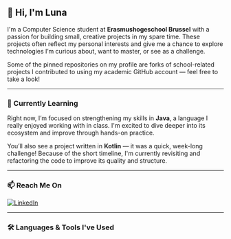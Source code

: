 ## 👋 Hi, I'm Luna

I'm a Computer Science student at **Erasmushogeschool Brussel** with a passion for building small, creative projects in my spare time. These projects often reflect my personal interests and give me a chance to explore technologies I’m curious about, want to master, or see as a challenge.

Some of the pinned repositories on my profile are forks of school-related projects I contributed to using my academic GitHub account — feel free to take a look!

---

### 🌱 Currently Learning

Right now, I’m focused on strengthening my skills in **Java**, a language I really enjoyed working with in class. I'm excited to dive deeper into its ecosystem and improve through hands-on practice.

You’ll also see a project written in **Kotlin** — it was a quick, week-long challenge! Because of the short timeline, I'm currently revisiting and refactoring the code to improve its quality and structure.

---

### 📫 Reach Me On

[![LinkedIn](https://img.shields.io/badge/linkedin-%230077B5.svg?style=for-the-badge&logo=linkedin&logoColor=white)](https://www.linkedin.com/in/luna-dheere/)

---

### 🛠️ Languages & Tools I've Used

<!--
**LunaDHEERE/LunaDHEERE** is a ✨ _special_ ✨ repository because its `README.md` (this file) appears on your GitHub profile.

Here are some ideas to get you started:

- 🔭 I’m currently working on ...
- 🌱 I’m currently learning ...
- 👯 I’m looking to collaborate on ...
- 🤔 I’m looking for help with ...
- 💬 Ask me about ...
- 📫 How to reach me: ...
- 😄 Pronouns: ...
- ⚡ Fun fact: ...
-->
